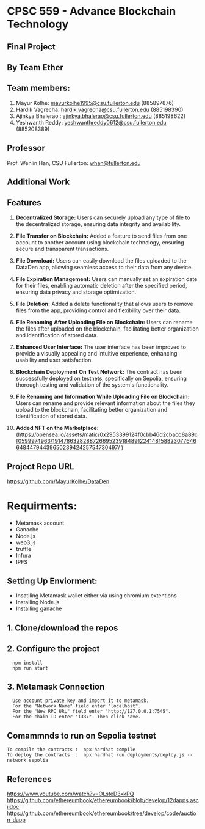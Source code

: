 # CPSC 559 - Advance Blockchain Technology

## Final Project

## By Team Ether

## Team members:

1. Mayur Kolhe: mayurkolhe1995@csu.fullerton.edu (885897876)
2. Hardik Vagrecha: hardik.vagrecha@csu.fullerton.edu (885198390)
3. Ajinkya Bhalerao : ajinkya.bhalerao@csu.fullerton.edu (885198622)
4. Yeshwanth Reddy: yeshwanthreddy0612@csu.fullerton.edu (885208389)


## Professor

Prof. Wenlin Han, CSU Fullerton: whan@fullerton.edu

## Additional Work
## Features

1. **Decentralized Storage:** Users can securely upload any type of file to the decentralized storage, ensuring data integrity and availability.

2. **File Transfer on Blockchain:** Added a feature to send files from one account to another account using blockchain technology, ensuring secure and transparent transactions.

3. **File Download:** Users can easily download the files uploaded to the DataDen app, allowing seamless access to their data from any device.

4. **File Expiration Management:** Users can manually set an expiration date for their files, enabling automatic deletion after the specified period, ensuring data privacy and storage optimization.

5. **File Deletion:** Added a delete functionality that allows users to remove files from the app, providing control and flexibility over their data.

6. **File Renaming After Uploading File on Blockchain:** Users can rename the files after uploaded on the blockchain, facilitating better organization and identification of stored data.

7. **Enhanced User Interface:** The user interface has been improved to provide a visually appealing and intuitive experience, enhancing usability and user satisfaction.

8. **Blockchain Deployment On Test Network:** The contract has been successfully deployed on testnets, specifically on Sepolia, ensuring thorough testing and validation of the system's functionality.

9. **File Renaming and Information While Uploading File on Blockchain:** Users can rename and provide relevant information about the files they upload to the blockchain, facilitating better organization and identification of stored data.

10. **Added NFT on the Marketplace:** (https://opensea.io/assets/matic/0x2953399124f0cbb46d2cbacd8a89cf0599974963/19147863282887266952391848912241481588230776466484479443965023942425754730497/ 
)
## Project Repo URL
https://github.com/MayurKolhe/DataDen


# Requirments:
- Metamask account
- Ganache 
- Node.js 
- web3.js
- truffle
- Infura
- IPFS

## Setting Up Enviorment:
- Insatlling Metamask wallet either via using chromium extentions
- Installing Node.js
- Installing ganache

## 1. Clone/download the repos 

## 2. Configure the project
      npm install
      npm run start 

## 3. Metamask Connection
      Use account private key and import it to metamask.
      For the "Network Name" field enter "localhost".
      For the "New RPC URL" field enter "http://127.0.0.1:7545".
      For the chain ID enter "1337". Then click save.

## Comammnds to run on Sepolia testnet
    To compile the contracts :  npx hardhat compile
    To deploy the contracts  :  npx hardhat run deployments/deploy.js --network sepolia
## References
https://www.youtube.com/watch?v=OLsteD3xkPQ
https://github.com/ethereumbook/ethereumbook/blob/develop/12dapps.asciidoc
https://github.com/ethereumbook/ethereumbook/tree/develop/code/auction_dapp